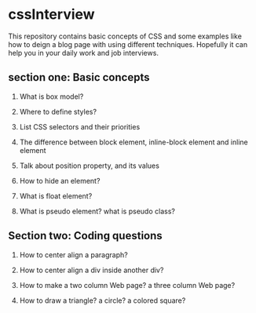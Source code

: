 # cssInterview
This repository contains basic concepts of CSS and some examples like how to deign a blog page with using different techniques.
Hopefully it can help you in your daily work and job interviews.
## section one: Basic concepts
1. What is box model?

2. Where to define styles?

3. List CSS selectors and their priorities

4. The difference between block element, inline-block element and inline element

5. Talk about position property, and its values

6. How to hide an element?

7. What is float element?

8. What is pseudo element? what is pseudo class?

## Section two: Coding questions
1. How to center align a paragraph?

2. How to center align a div inside another div?

3. How to make a two column Web page? a three column Web page?

4. How to draw a triangle? a circle? a colored square?

